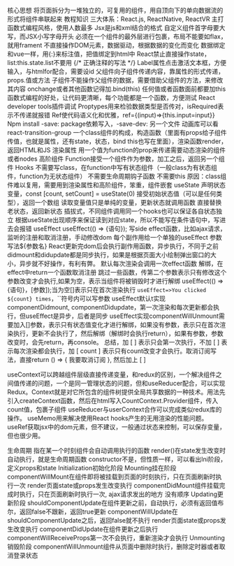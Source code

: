 核心思想
	将页面拆分为一堆独立的，可复用的组件，用自顶向下的单向数据流的形式将组件串联起来
	教程知识
	三大体系：React.js, ReactNative, ReactVR
	主打函数式编程风格，使用人数最多
	Jsx是js和xml结合的格式
	自定义组件首字母要大写，而JSX小写字母开头
	必须在一个组件的最外层进行包裹，布局不能要如flax，就用frament
	不直接操作DOM元素，数据驱动，根据数据的变化而变化
	数据绑定和vue一样，用{:}来标注值，把值绑定到html中
	React禁止直接操作state，list:this.state.list不要用
	{/* 正确注释的写法 */}
	Label属性点击激活文本框，方便输入，与htmlfor配合，需要设id
	父组件向子组件传递内容，靠属性的形式传递，props.值或方法
	子组件不能操作父组件的数据，需要借助父组件的方法，来修改其内容
	onchange或者其他函数记得加.bind(this)
	任何值或者函数面前都要加this
	函数式编程的好处，让代码更清晰，每个功能都是一个函数，方便测试
	React developer tools插件调试
	Proptypes用来检验数据类型是否传对，isRequired表示不传递就报错
Ref使代码语义化和优雅，ref={(input)=>{this.input=input}}
Npm install -save: package依赖写入，-save-dev: 另一个文件
	动画库可以看react-transition-group
	一个class组件的构成，构造函数（里面有props给子组件传值，也就是属性，还有state，状态，bind this也写在里面），渲染函数render，返回HTML和JS
渲染属性
	用一个值为function的prop来传递需要动态渲染的组件或者nodes
高阶组件
	Function接受一个组件作为参数，加工之后，返回另一个组件
Hooks
不需要写class，在function中写有状态组件（一般class为有状态组件，function为无状态组件）
不需要生命周期钩子函数
不需要this
原因：class组件难以复用，需要用到渲染属性和高阶组件，笨重，组件嵌套
useState
声明状态变量，const [count, setCount] = useState(0) 
接受初始状态值（可以是任何类型），返回一个数组
读取变量值只是单纯的变量，更新状态就调用函数
直接替换老状态，返回新状态
插拔式，不同组件调用同一个hooks也可以保证各自状态独立
根据useState出现顺序来保证读到对应state，所以不能写在条件语句中，写进去会报错
useEffect
	useEffect(() => {语句});
写side effect函数，比如ajax请求，监听的注册和取消注册，手动修改dom
	每个副作用给一个单独的useEffect
	参数写法${参数名}
	React更新完dom后会执行副作用函数，异步执行，不同于之前didmount和didupdate都是同步执行，如果是根据页面大小绘制弹出窗口的大小，异步就不好操作，有利有弊。
	默认每次渲染会调用一次effect函数
	解绑，在effect中return一个函数取消注册
	跳过一些函数，传第二个参数表示只有修改这个参数改变才会执行,如果为空，表示当组件将被销毁时才进行解绑
	useEffect(() => {语句}，[参数]);当为空[]表示只在首次渲染执行
`useEffect=>You clicked ${count} times`，``符号内可以写参数
useEffect默认t实现componentDidmount, componentDidupdate，第一次渲染和每次更新都会执行，但useEffect是异步，后者是同步
useEffect实现componentWillUnmount需要加入[]参数，表示只有状态值变化才进行解绑，如果没有参数，表示只在首次渲染执行，更新不会执行了，然后解绑（解绑时会执行return），如果有参数，参数改变时，会先return，再console。
总结，加 [ ] 表示只会第一次执行，不加 [ ] 表示每次渲染都会执行，加 [ count ] 表示只有count改变才会执行。取消订阅写法，直接return () => { 我要取消订阅 }, 然后加上 [ ]

useContext可以跨越组件层级直接传递变量，和redux的区别，一个解决组件之间值传递的问题，一个是同一管理状态的问题，但和useReducer配合，可以实现Redux。Context就是对它所包含的组件树提供全局共享数据的一种技术。用法先引入createContext函数，然后在html写入CountContext.Provider组件，传入count值，包裹子组件
useReducer与userContext合作可以完成类似redux库的操作。
useMemo用来解决使用React hooks产生的无用渲染的性能问题。
useRef获取jsx中的dom元素，但不建议，一般通过状态来控制，可以保存变量，但也很少用。


生命周期
指在某一个时刻组件会自动调用执行的函数
render()在state发生改变时自动执行，就是生命周期函数
constructor不是，但性质一样，可以看出Ini阶段，定义props和state
Initialization初始化阶段
Mounting挂在阶段
	componentWillMount在组件即将被挂载到页面的时刻执行，只在页面刷新时执行一次
	render页面state或props发生改变执行
	componentDidMount组件挂载完成时执行，只在页面刷新时执行一次, ajax请求发出的地方
	没有顺序
Updating更新阶段
	shouldComponentUpdate在组件更新之前，自动执行，必须有返回值布尔，返回false不跟新，返回true更新
	componentWillUpdate在shouldComponentUpdate之后，返回false就不执行
	render页面state或props发生改变执行
	componentDidUpdate在组件更新之后执行
	componentWillReceiveProps第一次不会执行，重新渲染才会执行
Unmounting销毁阶段
	componentWillUnmount组件从页面中删除时执行，删除定时器或者取消登录状态